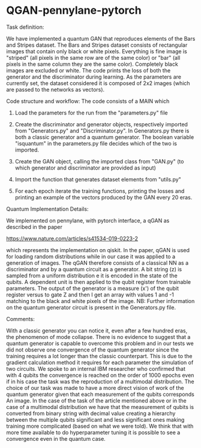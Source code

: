 # QGAN-pennylane-pytorch

Task definition:

We have implemented a quantum GAN that reproduces elements of the
Bars and Stripes dataset. The Bars and Stripes dataset consists of
rectangular images that contain only black or white pixels. Everything is fine
image is "striped" (all pixels in the same row are of the
same color) or "bar" (all pixels in the same column
they are the same color). Completely black images are excluded
or white. The code prints the loss of both the generator and the
discriminator during learning.
As the parameters are currently set, the dataset considered
it is composed of 2x2 images (which are passed to the networks as vectors).

Code structure and workflow:
The code consists of a MAIN which

1. Load the parameters for the run from the "parameters.py" file

2. Create the discriminator and generator objects, respectively
 imported from "Generators.py" and "Discriminator.py".
 In Generators.py there is both a classic generator and a
 quantum generator. The boolean variable "isquantum" in the
 parameters.py file decides which of the two is imported.

3. Create the GAN object, calling the imported class from "GAN.py"
 (to which generator and discriminator are provided as input)

4. Import the function that generates dataset elements from "utils.py"

5. For each epoch iterate the training functions, printing the losses
 and printing an example of the vectors produced by the GAN every 20
 eras.

Quantum Implementation Details:

We implemented on pennylane, with pytorch interface,
a qGAN as described in the paper

https://www.nature.com/articles/s41534-019-0223-2

which represents the implementation on qiskit.
In the paper, qGAN is used for loading random distributions
while in our case it was applied to a generation of images.
The qGAN therefore consists of a classical NN as a discriminator
and by a quantum circuit as a generator.
A bit string (z) is sampled from a uniform distribution e
it is encoded in the state of the qubits.
A dependent unit is then applied to the qubit register
from trainable parameters.
The output of the generator is a measure (x') of the qubit register versus
to gate Z and then I get an array with values ​​1 and -1 matching
to the black and white pixels of the image.
NB: Further information on the quantum generator circuit is
present in the Generators.py file.


Comments:

With a classic generator you can notice it, even after a few hundred
eras, the phenomenon of mode collapse.
There is no evidence to suggest that a quantum generator is capable
to overcome this problem and in our tests we did not observe one
convergence of the quantum generator since the training requires a lot
longer than the classic counterpart.
This is due to the gradient calculation method it requires for each
parameter the simulation of two circuits.
We spoke to an internal IBM researcher who confirmed that
with 4 qubits the convergence is reached on the order of 1000 epochs even if
in his case the task was the reproduction of a multimodal distribution.
The choice of our task was made to have a more direct vision of
work of the quantum generator given that each measurement of the qubits corresponds
An image. In the case of the task of the article mentioned above or in the case of a
multimodal distribution we have that the measurement of qubits is converted from
binary string with decimal value creating a hierarchy between the multiple qubits
significant and less significant ones making training more complicated
(based on what we were told).
We think that with more time available to do hyperparameter tuning
it is possible to see a convergence even in the quantum case.
